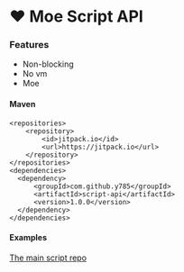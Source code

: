 # ❤ Moe Script API
### Features
- Non-blocking
- No vm
- Moe
#### Maven
```
<repositories>
    <repository>
        <id>jitpack.io</id>
        <url>https://jitpack.io</url>
    </repository>
</repositories>
<dependencies>
  <dependency>
      <groupId>com.github.y785</groupId>
      <artifactId>script-api</artifactId>
      <version>1.0.0</version>
  </dependency>
</dependencies>
```
#### Examples
[The main script repo](https://github.com/y785/moe-scripts)
